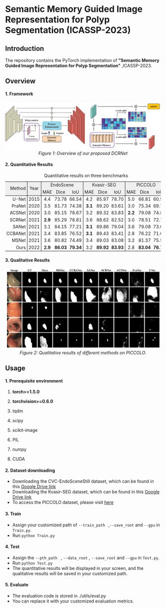 # Semantic Memory Guided Image Representation for Polyp Segmentation (ICASSP-2023)

## Introduction

The repository contains the PyTorch implementation of **"Semantic Memory Guided Image Representation for Polyp Segmentation"** ,ICASSP-2023.  <!--([paper]() | [中文版]())-->

## Overview

####  1. Framework
<p align="center">
    <img src="imgs/overview.png"/> <br />
    <em> 
    Figure 1: Overview of our proposed DCRNet
    </em>
</p>

####  2. Quantitative Results

<table style="border-collapse: collapse; border: none; border-spacing: 0px;" align="center">
	<caption>
		Quantitative results on three benchmarks
	</caption>
	<tr>
		<td rowspan="2" style="background-color: rgb(239, 239, 239); border-right: 1px solid black; border-top: 1px solid black; border-bottom: 1px solid black; text-align: right; padding-right: 3pt; padding-left: 3pt;">
			Method
		</td>
		<td rowspan="2" style="background-color: rgb(239, 239, 239); border-right: 1px solid black; border-top: 1px solid black; border-bottom: 1px solid black; text-align: center; padding-right: 3pt; padding-left: 3pt;">
			Year
		</td>
		<td colspan="3" style="background-color: rgb(239, 239, 239); border-right: 1px solid black; border-top: 1px solid black; text-align: center; padding-right: 3pt; padding-left: 3pt;">
			EndoScene
		</td>
		<td colspan="3" style="background-color: rgb(239, 239, 239); border-right: 1px solid black; border-top: 1px solid black; text-align: center; padding-right: 3pt; padding-left: 3pt;">
			Kvasir-SEG
		</td>
		<td colspan="3" style="background-color: rgb(239, 239, 239); border-top: 1px solid black; text-align: center; padding-right: 3pt; padding-left: 3pt;">
			PICCOLO
		</td>
	</tr>
	<tr>
		<td style="background-color: rgb(239, 239, 239); border-bottom: 1px solid black; text-align: center; padding-right: 3pt; padding-left: 3pt;">
			MAE
		</td>
		<td style="background-color: rgb(239, 239, 239); border-bottom: 1px solid black; text-align: center; padding-right: 3pt; padding-left: 3pt;">
			Dice
		</td>
		<td style="background-color: rgb(239, 239, 239); border-right: 1px solid black; border-bottom: 1px solid black; text-align: center; padding-right: 3pt; padding-left: 3pt;">
			IoU
		</td>
		<td style="background-color: rgb(239, 239, 239); border-bottom: 1px solid black; text-align: center; padding-right: 3pt; padding-left: 3pt;">
			MAE
		</td>
		<td style="background-color: rgb(239, 239, 239); border-bottom: 1px solid black; text-align: center; padding-right: 3pt; padding-left: 3pt;">
			Dice
		</td>
		<td style="background-color: rgb(239, 239, 239); border-right: 1px solid black; border-bottom: 1px solid black; text-align: center; padding-right: 3pt; padding-left: 3pt;">
			IoU
		</td>
		<td style="background-color: rgb(239, 239, 239); border-bottom: 1px solid black; text-align: center; padding-right: 3pt; padding-left: 3pt;">
			MAE
		</td>
		<td style="background-color: rgb(239, 239, 239); border-bottom: 1px solid black; text-align: center; padding-right: 3pt; padding-left: 3pt;">
			Dice
		</td>
		<td style="background-color: rgb(239, 239, 239); border-bottom: 1px solid black; text-align: center; padding-right: 3pt; padding-left: 3pt;">
			IoU
		</td>
	</tr>
	<tr>
		<td style="border-right: 1px solid black; text-align: right; padding-right: 3pt; padding-left: 3pt;">
			U-Net
		</td>
		<td style="border-right: 1px solid black; padding-right: 3pt; padding-left: 3pt;">
			2015
		</td>
		<td style="text-align: center; padding-right: 3pt; padding-left: 3pt;">
			4.4
		</td>
		<td style="text-align: center; padding-right: 3pt; padding-left: 3pt;">
			73.78
		</td>
		<td style="border-right: 1px solid black; text-align: center; padding-right: 3pt; padding-left: 3pt;">
			66.54
		</td>
		<td style="text-align: center; padding-right: 3pt; padding-left: 3pt;">
			4.2
		</td>
		<td style="text-align: center; padding-right: 3pt; padding-left: 3pt;">
			85.97
		</td>
		<td style="border-right: 1px solid black; text-align: center; padding-right: 3pt; padding-left: 3pt;">
			78.70
		</td>
		<td style="text-align: center; padding-right: 3pt; padding-left: 3pt;">
			5.0
		</td>
		<td style="text-align: center; padding-right: 3pt; padding-left: 3pt;">
			66.81
		</td>
		<td style="text-align: center; padding-right: 3pt; padding-left: 3pt;">
			60.59
		</td>
	</tr>
	<tr>
		<td style="border-right: 1px solid black; text-align: right; padding-right: 3pt; padding-left: 3pt;">
			PraNet
		</td>
		<td style="border-right: 1px solid black; padding-right: 3pt; padding-left: 3pt;">
			2020
		</td>
		<td style="text-align: center; padding-right: 3pt; padding-left: 3pt;">
			3.5
		</td>
		<td style="text-align: center; padding-right: 3pt; padding-left: 3pt;">
			81.73
		</td>
		<td style="border-right: 1px solid black; text-align: center; padding-right: 3pt; padding-left: 3pt;">
			74.38
		</td>
		<td style="text-align: center; padding-right: 3pt; padding-left: 3pt;">
			<b>3.1</b>
		</td>
		<td style="text-align: center; padding-right: 3pt; padding-left: 3pt;">
			89.20
		</td>
		<td style="border-right: 1px solid black; text-align: center; padding-right: 3pt; padding-left: 3pt;">
			83.61
		</td>
		<td style="text-align: center; padding-right: 3pt; padding-left: 3pt;">
			3.0
		</td>
		<td style="text-align: center; padding-right: 3pt; padding-left: 3pt;">
			75.34
		</td>
		<td style="text-align: center; padding-right: 3pt; padding-left: 3pt;">
			69.77
		</td>
	</tr>
	<tr>
		<td style="border-right: 1px solid black; text-align: right; padding-right: 3pt; padding-left: 3pt;">
			ACSNet
		</td>
		<td style="border-right: 1px solid black; padding-right: 3pt; padding-left: 3pt;">
			2020
		</td>
		<td style="text-align: center; padding-right: 3pt; padding-left: 3pt;">
			3.0
		</td>
		<td style="text-align: center; padding-right: 3pt; padding-left: 3pt;">
			85.15
		</td>
		<td style="border-right: 1px solid black; text-align: center; padding-right: 3pt; padding-left: 3pt;">
			78.67
		</td>
		<td style="text-align: center; padding-right: 3pt; padding-left: 3pt;">
			3.2
		</td>
		<td style="text-align: center; padding-right: 3pt; padding-left: 3pt;">
			89.32
		</td>
		<td style="border-right: 1px solid black; text-align: center; padding-right: 3pt; padding-left: 3pt;">
			83.83
		</td>
		<td style="text-align: center; padding-right: 3pt; padding-left: 3pt;">
			<b>2.2</b>
		</td>
		<td style="text-align: center; padding-right: 3pt; padding-left: 3pt;">
			79.08
		</td>
		<td style="text-align: center; padding-right: 3pt; padding-left: 3pt;">
			74.82
		</td>
	</tr>
	<tr>
		<td style="border-right: 1px solid black; text-align: right; padding-right: 3pt; padding-left: 3pt;">
			SCRNet
		</td>
		<td style="border-right: 1px solid black; padding-right: 3pt; padding-left: 3pt;">
			2021
		</td>
		<td style="text-align: center; padding-right: 3pt; padding-left: 3pt;">
			<b>2.9</b>
		</td>
		<td style="text-align: center; padding-right: 3pt; padding-left: 3pt;">
			85.29
		</td>
		<td style="border-right: 1px solid black; text-align: center; padding-right: 3pt; padding-left: 3pt;">
			78.81
		</td>
		<td style="text-align: center; padding-right: 3pt; padding-left: 3pt;">
			3.6
		</td>
		<td style="text-align: center; padding-right: 3pt; padding-left: 3pt;">
			88.62
		</td>
		<td style="border-right: 1px solid black; text-align: center; padding-right: 3pt; padding-left: 3pt;">
			82.52
		</td>
		<td style="text-align: center; padding-right: 3pt; padding-left: 3pt;">
			3.0
		</td>
		<td style="text-align: center; padding-right: 3pt; padding-left: 3pt;">
			78.51
		</td>
		<td style="text-align: center; padding-right: 3pt; padding-left: 3pt;">
			72.74
		</td>
	</tr>
	<tr>
		<td style="border-right: 1px solid black; text-align: right; padding-right: 3pt; padding-left: 3pt;">
			SANet
		</td>
		<td style="border-right: 1px solid black; padding-right: 3pt; padding-left: 3pt;">
			2021
		</td>
		<td style="text-align: center; padding-right: 3pt; padding-left: 3pt;">
			3.1
		</td>
		<td style="text-align: center; padding-right: 3pt; padding-left: 3pt;">
			84.15
		</td>
		<td style="border-right: 1px solid black; text-align: center; padding-right: 3pt; padding-left: 3pt;">
			77.21
		</td>
		<td style="text-align: center; padding-right: 3pt; padding-left: 3pt;">
			<b>3.1</b>
		</td>
		<td style="text-align: center; padding-right: 3pt; padding-left: 3pt;">
			89.86
		</td>
		<td style="border-right: 1px solid black; text-align: center; padding-right: 3pt; padding-left: 3pt;">
			79.04
		</td>
		<td style="text-align: center; padding-right: 3pt; padding-left: 3pt;">
			3.6
		</td>
		<td style="text-align: center; padding-right: 3pt; padding-left: 3pt;">
			79.08
		</td>
		<td style="text-align: center; padding-right: 3pt; padding-left: 3pt;">
			73.04
		</td>
	</tr>
	<tr>
		<td style="border-right: 1px solid black; text-align: right; padding-right: 3pt; padding-left: 3pt;">
			CCBANet
		</td>
		<td style="border-right: 1px solid black; padding-right: 3pt; padding-left: 3pt;">
			2021
		</td>
		<td style="text-align: center; padding-right: 3pt; padding-left: 3pt;">
			3.4
		</td>
		<td style="text-align: center; padding-right: 3pt; padding-left: 3pt;">
			83.85
		</td>
		<td style="border-right: 1px solid black; text-align: center; padding-right: 3pt; padding-left: 3pt;">
			76.52
		</td>
		<td style="text-align: center; padding-right: 3pt; padding-left: 3pt;">
			<b>3.1</b>
		</td>
		<td style="text-align: center; padding-right: 3pt; padding-left: 3pt;">
			89.43
		</td>
		<td style="border-right: 1px solid black; text-align: center; padding-right: 3pt; padding-left: 3pt;">
			83.41
		</td>
		<td style="text-align: center; padding-right: 3pt; padding-left: 3pt;">
			2.8
		</td>
		<td style="text-align: center; padding-right: 3pt; padding-left: 3pt;">
			76.22
		</td>
		<td style="text-align: center; padding-right: 3pt; padding-left: 3pt;">
			71.64
		</td>
	</tr>
	<tr>
		<td style="border-right: 1px solid black; text-align: right; padding-right: 3pt; padding-left: 3pt;">
			MSNet
		</td>
		<td style="border-right: 1px solid black; padding-right: 3pt; padding-left: 3pt;">
			2021
		</td>
		<td style="text-align: center; padding-right: 3pt; padding-left: 3pt;">
			3.6
		</td>
		<td style="text-align: center; padding-right: 3pt; padding-left: 3pt;">
			80.82
		</td>
		<td style="border-right: 1px solid black; text-align: center; padding-right: 3pt; padding-left: 3pt;">
			74.49
		</td>
		<td style="text-align: center; padding-right: 3pt; padding-left: 3pt;">
			3.4
		</td>
		<td style="text-align: center; padding-right: 3pt; padding-left: 3pt;">
			89.03
		</td>
		<td style="border-right: 1px solid black; text-align: center; padding-right: 3pt; padding-left: 3pt;">
			83.08
		</td>
		<td style="text-align: center; padding-right: 3pt; padding-left: 3pt;">
			3.2
		</td>
		<td style="text-align: center; padding-right: 3pt; padding-left: 3pt;">
			81.37
		</td>
		<td style="text-align: center; padding-right: 3pt; padding-left: 3pt;">
			75.58
		</td>
	</tr>
	<tr>
		<td style="border-right: 1px solid black; border-bottom: 1px solid black; text-align: right; padding-right: 3pt; padding-left: 3pt;">
			Ours
		</td>
		<td style="border-right: 1px solid black; border-bottom: 1px solid black; padding-right: 3pt; padding-left: 3pt;">
			2022
		</td>
		<td style="border-bottom: 1px solid black; text-align: center; padding-right: 3pt; padding-left: 3pt;">
			<b>2.9</b>
		</td>
		<td style="border-bottom: 1px solid black; text-align: center; padding-right: 3pt; padding-left: 3pt;">
			<b>86.03</b>
		</td>
		<td style="border-right: 1px solid black; border-bottom: 1px solid black; text-align: center; padding-right: 3pt; padding-left: 3pt;">
			<b>79.34</b>
		</td>
		<td style="border-bottom: 1px solid black; text-align: center; padding-right: 3pt; padding-left: 3pt;">
			3.2
		</td>
		<td style="border-bottom: 1px solid black; text-align: center; padding-right: 3pt; padding-left: 3pt;">
			<b>89.92</b>
		</td>
		<td style="border-right: 1px solid black; border-bottom: 1px solid black; text-align: center; padding-right: 3pt; padding-left: 3pt;">
			<b>83.93</b>
		</td>
		<td style="border-bottom: 1px solid black; text-align: center; padding-right: 3pt; padding-left: 3pt;">
			2.8
		</td>
		<td style="border-bottom: 1px solid black; text-align: center; padding-right: 3pt; padding-left: 3pt;">
			<b>83.04</b>
		</td>
		<td style="border-bottom: 1px solid black; text-align: center; padding-right: 3pt; padding-left: 3pt;">
			<b>76.78</b>
		</td>
	</tr>
</table>


<!--  

<p align="center">
    <img src="imgs/EndoScene.png"/> <br />
    <em> 
    Figure 2: Quantitative results on EndoScene
    </em>
</p>
<p align="center">
    <img src="imgs/Kvasir-SEG.png"/> <br />
    <em> 
    Figure 3: Quantitative results on Kvasir-SEG
    </em>
</p>

-->


####  3. Qualitative Results
<p align="center">
    <img src="imgs/PICCOLO.png"/> <br />
    <em> 
    Figure 2: Qualitative results of different methods on PICCOLO.
    </em>
</p>

## Usage

#### 1. Prerequisite environment

1. **torch>=1.5.0**
2. **torchvision>=0.6.0**

3. tqdm

4. scipy

5. scikit-image

6. PIL

7. numpy

8. CUDA

#### 2. Dataset downloading

- Downloading the CVC-EndoSceneStill dataset, which can be found in this [Google Drive link](https://drive.google.com/file/d/1MuO2SbGgOL_jdBu3ffSf92feBtj8pbnw/view?usp=sharing)
- Downloading the Kvasir-SEG dataset, which can be found in this [Google Drive link](https://drive.google.com/file/d/1S9aV_CkvJcsouRN4zvjtyL1vDhBkGRqA/view?usp=sharing)
- To access the PICCOLO dataset, please visit [here](https://www.biobancovasco.org/en/Sample-and-data-catalog/Databases/PD178-PICCOLO-EN.html)

#### 3. Train

- Assign your customized path of `--train_path ` ,`--save_root` and `--gpu` in `Train.py`.
- Run `python Train.py `

#### 4. Test

- Assign the `--pth_path ` ,  `--data_root` ,  `--save_root` and `--gpu` in `Test.py`.
- Run `python Test.py `
- The quantitative results will be displayed in your screen, and the qualitative results will be saved in your customized path.

#### 5. Evaluate

- The evaluation code is stored in ./utils/eval.py
- You can replace it with your customized evaluation metrics.

